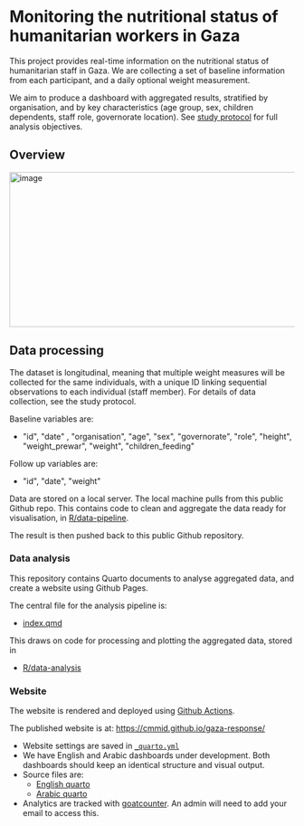 # Monitoring the nutritional status of humanitarian workers in Gaza

This project provides real-time information on the nutritional status of humanitarian staff in Gaza. We are collecting a set of baseline information from each participant, and a daily optional weight measurement. 

We aim to produce a dashboard with aggregated results, stratified by organisation, and by key characteristics (age group, sex, children dependents, staff role, governorate location). See [study protocol](/protocol/protocol.docx) for full analysis objectives. 

## Overview

<img width="958" height="274" alt="image" src="https://github.com/user-attachments/assets/796f3952-cabb-465d-b848-6a3692966596" />


## Data processing

The dataset is longitudinal, meaning that multiple weight measures will be collected for the same individuals, with a unique ID linking sequential observations to each individual (staff member). 
For details of data collection, see the study protocol.

Baseline variables are: 

- "id", "date" , "organisation", "age", "sex", "governorate", "role", "height", "weight_prewar", "weight", "children_feeding"

Follow up variables are:

- "id", "date", "weight"

Data are stored on a local server. 
The local machine pulls from this public Github repo. 
This contains code to clean and aggregate the data ready for visualisation, in [R/data-pipeline](./R/data-pipeline). 

The result is then pushed back to this public Github repository. 

### Data analysis

This repository contains Quarto documents to analyse aggregated data, and create a website using Github Pages.

The central file for the analysis pipeline is: 

- [index.qmd](index.qmd)

This draws on code for processing and plotting the aggregated data, stored in

- [R/data-analysis](./R/data-analysis)

### Website

The website is rendered and deployed using [Github Actions](./.github/workflows).

The published website is at: https://cmmid.github.io/gaza-response/

- Website settings are saved in [`_quarto.yml`](_quarto.yml)
- We have English and Arabic dashboards under development. Both dashboards should keep an identical structure and visual output.
- Source files are:
  - [English quarto](index.qmd)
  - [Arabic quarto](arabic.qmd)
- Analytics are tracked with [goatcounter](https://gaza-response.goatcounter.com/settings/users). An admin will need to add your email to access this.


